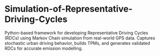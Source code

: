 # Simulation-of-Representative-Driving-Cycles
Python-based framework for developing Representative Driving Cycles (RDCs) using Markov Chain simulation from real-world GPS data. Captures stochastic urban driving behavior, builds TPMs, and generates validated RDCs for accurate emission modelling.
